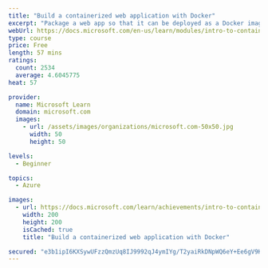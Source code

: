 ```yaml
---
title: "Build a containerized web application with Docker"
excerpt: "Package a web app so that it can be deployed as a Docker image and run from an Azure Container Instance."
webUrl: https://docs.microsoft.com/en-us/learn/modules/intro-to-containers/
type: course
price: Free
length: 57 mins
ratings:
  count: 2534
  average: 4.6045775
heat: 57

provider:
  name: Microsoft Learn
  domain: microsoft.com
  images:
    - url: /assets/images/organizations/microsoft.com-50x50.jpg
      width: 50
      height: 50

levels:
  - Beginner

topics:
  - Azure

images:
  - url: https://docs.microsoft.com/learn/achievements/intro-to-containers-social.png
    width: 200
    height: 200
    isCached: true
    title: "Build a containerized web application with Docker"

secured: "e3b1ipI6KXSywUFzzQmzUq8IJ9992qJ4ymIYg/T2yaiRkDNpWQ6eY+Ee6gV9K+Ej5zlw4N/8+0K3eeAnRcVx10BBbAZjIix3LaEZxW9VTEpWxlI6DxFPJGtANTM/reO3F6Z8XWMtE+7V+fh8xBOvDq5LQPolqADtHx5RGnZVX5eyD7ld0x+R0Zlp9fM97mIRjaCLulHTuBHInrNOFFQY0mLZoogmGcfaPvvd/9405Wwlrpk7+1YlUsGYG9DH8/YX8Mao8X0UHytDAR1fBMfPcA7eYwbmfBnl54SwaV5lOD3sPSw+orVYl0mwCeBbTy1ykVAfk7TlqzqSacB8137CDHpKY/tz3TY0cMrTbmlDtN4HWZK8l+dPmljxpcfVS+wSFX4tFMxAG/76/xiFvTaFlg==;LyRSjAAVXRO3JJWd7HefUQ=="
---
```


